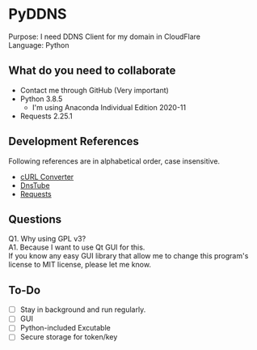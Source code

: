 # PyDDNS
Purpose: I need DDNS Client for my domain in CloudFlare\
Language: Python
## What do you need to collaborate
- Contact me through GitHub (Very important)
- Python 3.8.5
  - I'm using Anaconda Individual Edition 2020-11
- Requests 2.25.1
## Development References
Following references are in alphabetical order, case insensitive.
- [cURL Converter](https://github.com/NickCarneiro/curlconverter/)
- [DnsTube](https://github.com/drittich/DnsTube)
- [Requests](https://requests.readthedocs.io/)
## Questions
Q1. Why using GPL v3?\
A1. Because I want to use Qt GUI for this.\
    If you know any easy GUI library that allow me to change this program's license to MIT license, please let me know.
## To-Do
- [ ] Stay in background and run regularly.
- [ ] GUI
- [ ] Python-included Excutable
- [ ] Secure storage for token/key
